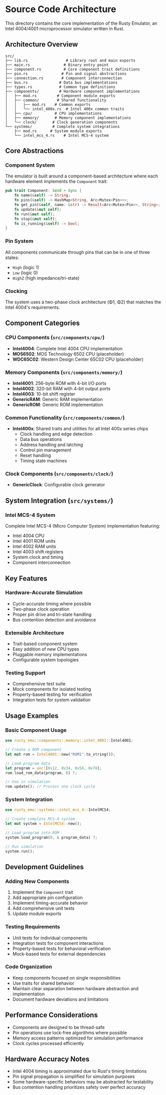 # Source Code Architecture

This directory contains the core implementation of the Rusty Emulator, an Intel 4004/4001 microprocessor simulator
written in Rust.

## Architecture Overview

```
src/
├── lib.rs                 # Library root and main exports
├── main.rs               # Binary entry point
├── component.rs          # Core component trait definitions
├── pin.rs               # Pin and signal abstractions
├── connection.rs        # Component interconnection
├── bus.rs              # Data bus implementations
├── types.rs            # Common type definitions
├── components/         # Hardware component implementations
│   ├── mod.rs         # Component module exports
│   ├── common/        # Shared functionality
│   │   ├── mod.rs    # Common exports
│   │   └── intel_400x.rs  # Intel 400x common traits
│   ├── cpu/          # CPU implementations
│   ├── memory/       # Memory component implementations
│   └── clock/       # Clock generation components
└── systems/         # Complete system integrations
    ├── mod.rs      # System module exports
    └── intel_mcs_4.rs    # Intel MCS-4 system
```

## Core Abstractions

### Component System

The emulator is built around a component-based architecture where each hardware element implements the `Component`
trait:

```rust
pub trait Component: Send + Sync {
    fn name(&self) -> String;
    fn pins(&self) -> HashMap<String, Arc<Mutex<Pin>>>;
    fn get_pin(&self, name: &str) -> Result<Arc<Mutex<Pin>>, String>;
    fn update(&mut self);
    fn run(&mut self);
    fn stop(&mut self);
    fn is_running(&self) -> bool;
}
```

### Pin System

All components communicate through pins that can be in one of three states:

- `High` (logic 1)
- `Low` (logic 0)
- `HighZ` (high impedance/tri-state)

### Clocking

The system uses a two-phase clock architecture (Φ1, Φ2) that matches the Intel 4004's requirements.

## Component Categories

### CPU Components (`src/components/cpu/`)

- **Intel4004**: Complete Intel 4004 CPU implementation
- **MOS6502**: MOS Technology 6502 CPU (placeholder)
- **WDC65C02**: Western Design Center 65C02 CPU (placeholder)

### Memory Components (`src/components/memory/`)

- **Intel4001**: 256-byte ROM with 4-bit I/O ports
- **Intel4002**: 320-bit RAM with 4-bit output ports
- **Intel4003**: 10-bit shift register
- **GenericRAM**: Generic RAM implementation
- **GenericROM**: Generic ROM implementation

### Common Functionality (`src/components/common/`)

- **Intel400x**: Shared traits and utilities for all Intel 400x series chips
    - Clock handling and edge detection
    - Data bus operations
    - Address handling and latching
    - Control pin management
    - Reset handling
    - Timing state machines

### Clock Components (`src/components/clock/`)

- **GenericClock**: Configurable clock generator

## System Integration (`src/systems/`)

### Intel MCS-4 System

Complete Intel MCS-4 (Micro Computer System) implementation featuring:

- Intel 4004 CPU
- Intel 4001 ROM units
- Intel 4002 RAM units
- Intel 4003 shift registers
- System clock and timing
- Component interconnection

## Key Features

### Hardware-Accurate Simulation

- Cycle-accurate timing where possible
- Two-phase clock operation
- Proper pin drive and tri-state handling
- Bus contention detection and avoidance

### Extensible Architecture

- Trait-based component system
- Easy addition of new CPU types
- Pluggable memory implementations
- Configurable system topologies

### Testing Support

- Comprehensive test suite
- Mock components for isolated testing
- Property-based testing for verification
- Integration tests for system validation

## Usage Examples

### Basic Component Usage

```rust
use rusty_emu::components::memory::intel_4001::Intel4001;

// Create a ROM component
let mut rom = Intel4001::new("ROM1".to_string());

// Load program data
let program = vec![0x12, 0x34, 0x56, 0x78];
rom.load_rom_data(program, 0) ?;

// Use in simulation
rom.update(); // Process one clock cycle
```

### System Integration

```rust
use rusty_emu::systems::intel_mcs_4::IntelMCS4;

// Create complete MCS-4 system
let mut system = IntelMCS4::new();

// Load program into ROM
system.load_program(0, & program_data) ?;

// Run simulation
system.run();
```

## Development Guidelines

### Adding New Components

1. Implement the `Component` trait
2. Add appropriate pin configuration
3. Implement timing-accurate behavior
4. Add comprehensive unit tests
5. Update module exports

### Testing Requirements

- Unit tests for individual components
- Integration tests for component interactions
- Property-based tests for behavioral verification
- Mock-based tests for external dependencies

### Code Organization

- Keep components focused on single responsibilities
- Use traits for shared behavior
- Maintain clear separation between hardware abstraction and implementation
- Document hardware deviations and limitations

## Performance Considerations

- Components are designed to be thread-safe
- Pin operations use lock-free algorithms where possible
- Memory access patterns optimized for simulation performance
- Clock cycles processed efficiently

## Hardware Accuracy Notes

- Intel 4004 timing is approximated due to Rust's timing limitations
- Pin signal propagation is simplified for simulation purposes
- Some hardware-specific behaviors may be abstracted for testability
- Bus contention handling prioritizes safety over perfect accuracy